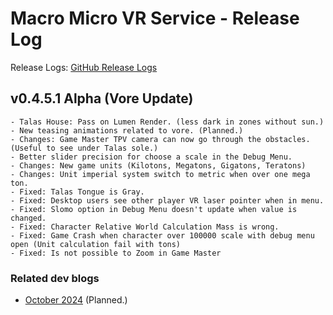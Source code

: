 # Macro Micro VR Service - Release Log
Release Logs: [GitHub Release Logs](https://github.com/xavier150/MMVS/wiki/Release-logs)


##  v0.4.5.1 Alpha (Vore Update)
    - Talas House: Pass on Lumen Render. (less dark in zones without sun.)
    - New teasing animations related to vore. (Planned.)
    - Changes: Game Master TPV camera can now go through the obstacles. (Useful to see under Talas sole.)
    - Better slider precision for choose a scale in the Debug Menu.
    - Changes: New game units (Kilotons, Megatons, Gigatons, Teratons)
    - Changes: Unit imperial system switch to metric when over one mega ton.
    - Fixed: Talas Tongue is Gray.
    - Fixed: Desktop users see other player VR laser pointer when in menu.
    - Fixed: Slomo option in Debug Menu doesn't update when value is changed.
    - Fixed: Character Relative World Calculation Mass is wrong.
    - Fixed: Game Crash when character over 100000 scale with debug menu open (Unit calculation fail with tons)
    - Fixed: Is not possible to Zoom in Game Master

### Related dev blogs
- [October 2024](https://www.bleuraven.fr/mmvs/devblog/october-2024) (Planned.)
